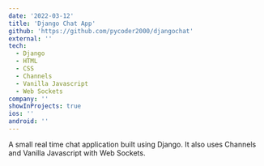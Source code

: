 ```yaml
---
date: '2022-03-12'
title: 'Django Chat App'
github: 'https://github.com/pycoder2000/djangochat'
external: ''
tech:
  - Django
  - HTML
  - CSS
  - Channels
  - Vanilla Javascript
  - Web Sockets
company: ''
showInProjects: true
ios: ''
android: ''
---
```


A small real time chat application built using Django. It also uses Channels and Vanilla Javascript with Web Sockets.
